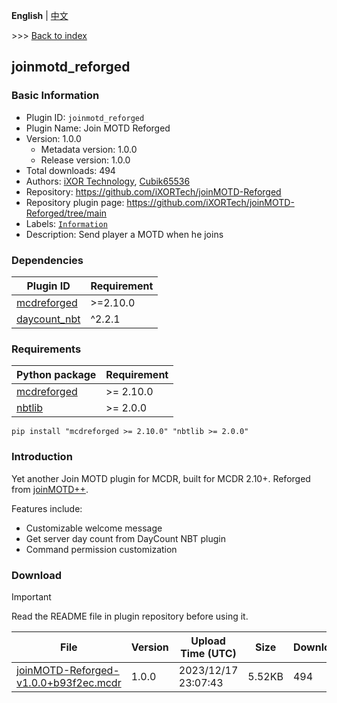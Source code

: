 **English** | [中文](readme-zh_cn.md)

\>\>\> [Back to index](/readme.md)

## joinmotd_reforged

### Basic Information

- Plugin ID: `joinmotd_reforged`
- Plugin Name: Join MOTD Reforged
- Version: 1.0.0
  - Metadata version: 1.0.0
  - Release version: 1.0.0
- Total downloads: 494
- Authors: [iXOR Technology](https://github.com/iXORTech/), [Cubik65536](https://github.com/Cubik65536/)
- Repository: https://github.com/iXORTech/joinMOTD-Reforged
- Repository plugin page: https://github.com/iXORTech/joinMOTD-Reforged/tree/main
- Labels: [`Information`](/labels/information/readme.md)
- Description: Send player a MOTD when he joins

### Dependencies

| Plugin ID | Requirement |
| --- | --- |
| [mcdreforged](https://github.com/Fallen-Breath/MCDReforged) | \>=2.10.0 |
| [daycount_nbt](/plugins/daycount_nbt/readme.md) | ^2.2.1 |

### Requirements

| Python package | Requirement |
| --- | --- |
| [mcdreforged ](https://pypi.org/project/mcdreforged ) | \>= 2.10.0 |
| [nbtlib ](https://pypi.org/project/nbtlib ) | \>= 2.0.0 |

```
pip install "mcdreforged >= 2.10.0" "nbtlib >= 2.0.0"
```

### Introduction

Yet another Join MOTD plugin for MCDR, built for MCDR 2.10+. Reforged from [joinMOTD++](https://github.com/alex3236/joinMOTD_Plus).

Features include:

- Customizable welcome message
- Get server day count from DayCount NBT plugin
- Command permission customization

### Download

> [!IMPORTANT]
> Read the README file in plugin repository before using it.

| File | Version | Upload Time (UTC) | Size | Downloads | Operations |
| --- | --- | --- | --- | --- | --- |
| [joinMOTD-Reforged-v1.0.0+b93f2ec.mcdr](https://github.com/iXORTech/joinMOTD-Reforged/releases/tag/v1.0.0) | 1.0.0 | 2023/12/17 23:07:43 | 5.52KB | 494 | [Download](https://github.com/iXORTech/joinMOTD-Reforged/releases/download/v1.0.0/joinMOTD-Reforged-v1.0.0%2Bb93f2ec.mcdr) |

